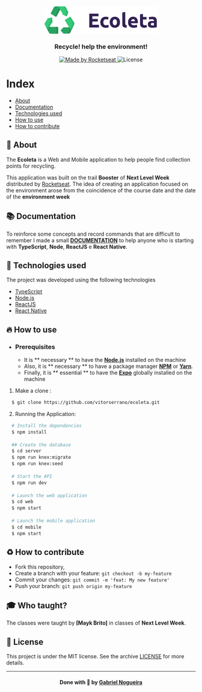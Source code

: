 <h3 align="center">
    <img alt="Logo" title="#logo" width="300px" src=".github/logo.png">
    <br><br>
    <b>Recycle! help the environment!</b> 
</h3>

<p align="center">
  <a href="https://rocketseat.com.br">
    <img alt="Made by Rocketseat" src="https://img.shields.io/badge/made%20by-Rocketseat-%237519C1">
  </a>
  <a>
  <img alt="License" src="https://img.shields.io/github/license/vitorserrano/ecoleta?color=%237519C1">
</p>

# Index

- [About](#about)
- [Documentation](#cocumentation)
- [Technologies used](#technologies-used)
- [How to use](#how-to-use)
- [How to contribute](#how-to-contribute)

<a id="about"></a>

## :bookmark: About

The <strong>Ecoleta</strong> is a Web and Mobile application to help people find collection points for recycling.

This application was built on the trail <strong>Booster</strong> of <strong>Next Level Week</strong> distributed by [Rocketseat](https://rocketseat.com.br/). The idea of creating an application focused on the environment arose from the coincidence of the course date and the date of the <strong>environment week</strong>

<a id="documentation"></a>

## :books: Documentation

To reinforce some concepts and record commands that are difficult to remember I made a small **[DOCUMENTATION](DOCUMENTATION.md)** to help anyone who is starting with **TypeScript**, **Node**, **ReactJS** e **React Native**.

<a id="technologies-used"></a>

## :rocket: Technologies used

The project was developed using the following technologies

- [TypeScript](https://www.typescriptlang.org/)
- [Node.js](https://nodejs.org/en/)
- [ReactJS](https://reactjs.org/)
- [React Native](https://reactnative.dev/)

<a id="how-to-use"></a>

## :fire: How to use

- ### **Prerequisites**

  - It is ** necessary ** to have the **[Node.js](https://nodejs.org/en/)** installed on the machine
  - Also, it is ** necessary ** to have a package manager **[NPM](https://www.npmjs.com/)** or **[Yarn](https://yarnpkg.com/)**.
  - Finally, it is ** essential ** to have the **[Expo](https://expo.io/)** globally installed on the machine

1. Make a clone :

```sh
  $ git clone https://github.com/vitorserrano/ecoleta.git
```

2. Running the Application:

```sh
  # Install the dependencies
  $ npm install

  ## Create the database
  $ cd server
  $ npm run knex:migrate
  $ npm run knex:seed

  # Start the API
  $ npm run dev

  # Launch the web application
  $ cd web
  $ npm start

  # Launch the mobile application
  $ cd mobile
  $ npm start
```

<a id="how-to-contribute"></a>

## :recycle: How to contribute

- Fork this repository,
- Create a branch with your feature: `git checkout -b my-feature`
- Commit your changes: `git commit -m 'feat: My new feature'`
- Push your branch: `git push origin my-feature`

## :mortar_board: Who taught?

The classes were taught by **[Mayk Brito]** in classes of **Next Level Week**.

## :memo: License

This project is under the MIT license. See the archive [LICENSE](LICENSE.md) for more details.

---

<h4 align="center">
    Done with 💜 by <a href="https://www.linkedin.com/in/gabriel-n-132451122/" target="_blank">Gabriel Nogueira</a>
</h4>
